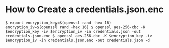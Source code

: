 # How to Create a credentials.json.enc

`
$ export encryption_key=$(openssl rand -hex 16) encryption_iv=$(openssl rand -hex 16)
$ openssl aes-256-cbc -K $encryption_key -iv $encryption_iv -in credentials.json -out credentials.json.enc
$ openssl aes-256-cbc -K $encryption_key -iv $encryption_iv -in credentials.json.enc -out credentials.json -d
`
